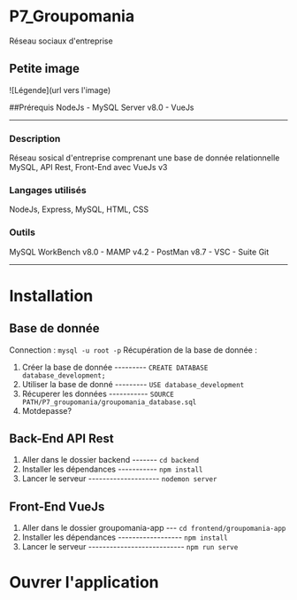 # P7_Groupomania
Réseau sociaux d'entreprise

## Petite image
![Légende](url vers l'image)

##Prérequis
NodeJs - MySQL Server v8.0 - VueJs



-----------------
### Description
  Réseau sosical d'entreprise comprenant une base de donnée relationnelle MySQL, API Rest, Front-End avec VueJs v3

### Langages utilisés 
  NodeJs, Express, MySQL, HTML, CSS 

### Outils
  MySQL WorkBench v8.0 - MAMP v4.2 - PostMan v8.7 - VSC - Suite Git


-----------------
# Installation

## Base de donnée
Connection : `mysql -u root -p` 
Récupération de la base de donnée :
  1. Créer la base de donnée --------- `CREATE DATABASE database_development;`
  2. Utiliser la base de donné --------- `USE database_development`
  3. Récuperer les données ----------- `SOURCE PATH/P7_groupomania/groupomania_database.sql`
  4. Motdepasse? 

## Back-End API Rest
1. Aller dans le dossier backend -------   `cd backend`
2. Installer les dépendances -----------    `npm install`
3. Lancer le serveur --------------------   `nodemon server`

## Front-End VueJs
1. Aller dans le dossier groupomania-app ---     `cd frontend/groupomania-app`
2. Installer les dépendances  ------------------ `npm install`
3. Lancer le serveur --------------------------- `npm run serve`

# Ouvrer l'application
